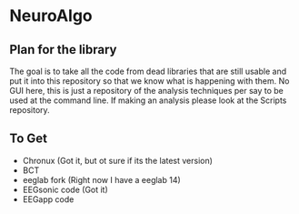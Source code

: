 # NeuroAlgo

## Plan for the library
The goal is to take all the code from dead libraries that are still usable and put it into this repository so that we know what is happening with them. No GUI here, this is just a repository of the analysis techniques per say to be used at the command line. If making an analysis please look at the Scripts repository.


## To Get
* Chronux (Got it, but ot sure if its the latest version)
* BCT
* eeglab fork (Right now I have a eeglab 14)
* EEGsonic code (Got it)
* EEGapp code
